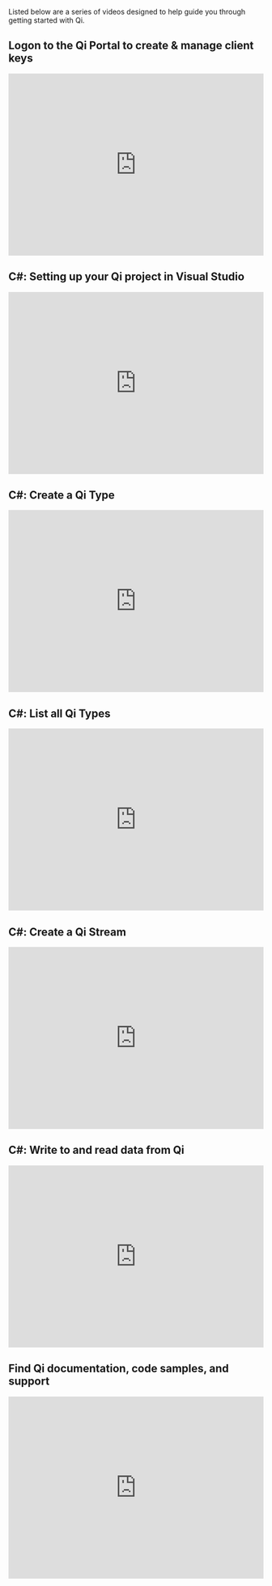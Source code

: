 Listed below are a series of videos designed to help guide you through getting started with Qi.

## Logon to the Qi Portal to create & manage client keys
<iframe width="100%" height="360" src="https://www.youtube.com/embed/__48uylCzsE?rel=0&amp;fs=0&amp;showinfo=0" frameborder="0" allowfullscreen></iframe>

## C#: Setting up your Qi project in Visual Studio
<iframe width="100%" height="360" src="https://www.youtube.com/embed/waRbnQ-JQQ4?list=PLMcG1Hs2JbcuKoIjlEZPVtkBnI9kV4nO5" frameborder="0" allowfullscreen></iframe>

## C#: Create a Qi Type
<iframe width="100%" height="360" src="https://www.youtube.com/embed/X1d9If-Qf08?list=PLMcG1Hs2JbcuKoIjlEZPVtkBnI9kV4nO5" frameborder="0" allowfullscreen></iframe>

## C#: List all Qi Types
<iframe width="100%" height="360" src="https://www.youtube.com/embed/DTpOwfgWm0I?list=PLMcG1Hs2JbcuKoIjlEZPVtkBnI9kV4nO5" frameborder="0" allowfullscreen></iframe>

## C#: Create a Qi Stream
<iframe width="100%" height="360" src="https://www.youtube.com/embed/Cq6xEAOgzy4?list=PLMcG1Hs2JbcuKoIjlEZPVtkBnI9kV4nO5" frameborder="0" allowfullscreen></iframe>

## C#: Write to and read data from Qi
<iframe width="100%" height="360" src="https://www.youtube.com/embed/-mH1ZMLHOnk?list=PLMcG1Hs2JbcuKoIjlEZPVtkBnI9kV4nO5" frameborder="0" allowfullscreen></iframe>

## Find Qi documentation, code samples, and support
<iframe width="100%" height="360" src="https://www.youtube.com/embed/hkhId0zDZVg?list=PLMcG1Hs2JbcuKoIjlEZPVtkBnI9kV4nO5" frameborder="0" allowfullscreen></iframe>
